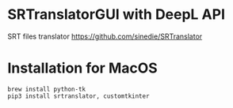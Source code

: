 # SRTranslatorGUI with DeepL API
SRT files translator https://github.com/sinedie/SRTranslator

# Installation for MacOS

```
brew install python-tk
pip3 install srtranslator, customtkinter
```

